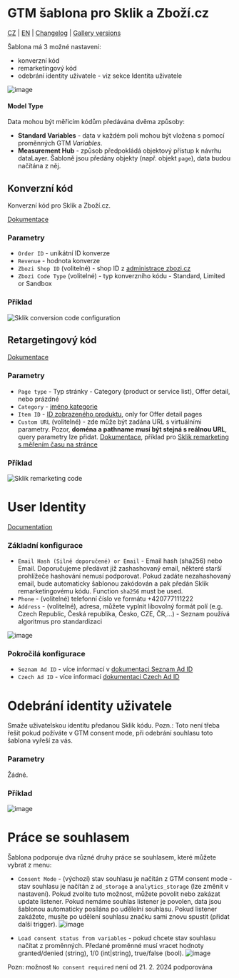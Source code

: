 # GTM šablona pro Sklik a Zboží.cz

[CZ](https://github.com/pavelsabatka/gtm-sklik/blob/master/README.md) | [EN](https://github.com/pavelsabatka/gtm-sklik/blob/master/README-EN.md) | [Changelog](https://github.com/pavelsabatka/gtm-sklik/blob/master/CHANGELOG.md) | [Gallery versions](https://tagmanager.google.com/gallery/#/template/pavelsabatka/gtm-sklik/status)

Šablona má 3 možné nastavení:
* konverzní kód
* remarketingový kód
* odebrání identity uživatele - viz sekce Identita uživatele
  
![image](https://github.com/pavelsabatka/gtm-sklik/assets/1794400/8bf1906a-b33c-4e6e-a99f-68026c4dd3f9)

#### Model Type

Data mohou být měřicím kódům předávána dvěma způsoby:

* **Standard Variables** - data v každém poli mohou být vložena s pomocí proměnných GTM *Variables*.
* **Measurement Hub** - způsob předpokládá objektový přístup k návrhu dataLayer. Šabloně jsou předány objekty (např. objekt `page`), data budou načítána z něj.

## Konverzní kód
Konverzní kód pro Sklik a Zboží.cz.

[Dokumentace](https://napoveda.sklik.cz/mereni-uspesnosti/konverze/konverzni-kod/)

### Parametry
* `Order ID` - unikátní ID konverze
* `Revenue` - hodnota konverze
* `Zbozi Shop ID` (volitelné) - shop ID z [administrace zbozi.cz](https://admin.zbozi.cz/)
* `Zbozi Code Type` (volitelné) - typ konverzního kódu - Standard, Limited or Sandbox

### Příklad
![Sklik conversion code configuration](https://github.com/pavelsabatka/gtm-sklik/assets/1794400/98f414b6-c84a-408c-a3ef-e891d2c79986)


## Retargetingový kód
[Dokumentace](https://napoveda.sklik.cz/cileni/retargeting/retargetingovy-kod/)

### Parametry
* `Page type` - Typ stránky - Category (product or service list), Offer detail, nebo prázdné
* `Category` - [jméno kategorie](https://napoveda.sklik.cz/cileni/retargeting/pokrocile-nastaveni-rtg-kodu-u-kategorie-category/)
* `Item ID` - [ID zobrazeného produktu](https://napoveda.sklik.cz/cileni/retargeting/pokrocile-nastaveni-retargetingoveho-kodu/), only for Offer detail pages
* `Custom URL` (volitelné) - zde může být zadána URL s virtuálními parametry. Pozor, **doména a pathname musí být stejná s reálnou URL**, query parametry lze přidat. [Dokumentace](https://napoveda.sklik.cz/cileni/retargeting/pokrocile-nastaveni-rtg-kodu-volitelny-query-string/), příklad pro [Sklik remarketing s měřením času na stránce](https://napoveda.sklik.cz/cileni/retargeting/pokrocile-nastaveni-rtg-kodu-dle-doby-stravene-na-webu/)

### Příklad
![Sklik remarketing code](https://github.com/pavelsabatka/gtm-sklik/assets/1794400/3c686751-73d8-42f3-b9a5-2d06206c538c)


# User Identity
[Documentation](https://vyvojari.seznam.cz/identita/inzerent)

### Základní konfigurace

* `Email Hash (Silně doporučené) or Email` - Email hash (sha256) nebo Email.
Doporučujeme předávat již zashashovaný email, některé starší prohlížeče hashování nemusí podporovat. Pokud zadáte nezahashovaný email, bude automaticky šablonou zakódován a pak předán Sklik remarketingovému kódu.
Function `sha256` must be used.
* `Phone` - (volitelné) telefonní číslo ve formátu +420777111222
* `Address` - (volitelné), adresa, můžete vyplnit libovolný formát polí (e.g. Czech Republic, Česká republika, Česko, CZE, ČR,...) - Seznam používá algoritmus pro standardizaci

![image](https://github.com/pavelsabatka/gtm-sklik/assets/1794400/090d6d0a-5890-4072-8f3c-c0a8829f5c38)

### Pokročilá konfigurace
* `Seznam Ad ID` - více informací v [dokumentaci Seznam Ad ID](https://vyvojari.seznam.cz/identita/said)
* `Czech Ad ID` - více informací [dokumentaci Czech Ad ID](https://vyvojari.seznam.cz/identita/secid)

# Odebrání identity uživatele
Smaže uživatelskou identitu předanou Sklik kódu.
Pozn.: Toto není třeba řešit pokud požíváte v GTM consent mode, při odebrání souhlasu toto šablona vyřeší za vás.

### Parametry
Žádné.

### Příklad
![image](https://github.com/pavelsabatka/gtm-sklik/assets/1794400/e40ae318-b7fa-44bf-84f5-eb4d3171144f)


# Práce se souhlasem
Šablona podporuje dva různé druhy práce se souhlasem, které můžete vybrat z menu:
* `Consent Mode` - (výchozí) stav souhlasu je načítán z GTM consent mode - stav souhlasu je načítán z `ad_storage` a `analytics_storage` (lze změnit v nastavení).
Pokud zvolíte tuto možnost, můžete povolit nebo zakázat update listener. Pokud nemáme souhlas listener je povolen, data jsou šablonou automaticky posílána po udělelní souhlasu. Pokud listener zakážete, musíte po udělení souhlasu značku sami znovu spustit (přidat další trigger).
![image](https://github.com/pavelsabatka/gtm-sklik/assets/1794400/0debdb17-ab28-4f37-859c-a690b996616f)

* `Load consent status from variables` - pokud chcete stav souhlasu načítat z proměnných. Předané proměnné musí vracet hodnoty granted/denied (string), 1/0 (int|string), true/false (bool).
![image](https://github.com/pavelsabatka/gtm-sklik/assets/1794400/896da879-84a9-40e6-9021-cf3bbfc4f217)

Pozn: možnost `No consent required` není od 21. 2. 2024 podporována
